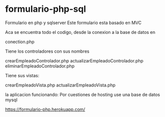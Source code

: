 # formulario-php-sql
Formulario en php y sqlserver
Este formulario esta basado en MVC

Aca se encuentra todo el codigo, desde la conexion a la base de datos en

conection.php

Tiene los controladores con sus nombres

crearEmpleadoControlador.php
actualizarEmpleadoControlador.php
eliminarEmpleadoControlador.php

Tiene sus vistas:

crearEmpleadoVista.php
actualizarEmpleadoVista.php


la aplicacion funcionando:
Por cuestiones de hosting use una base de datos mysql

https://formulario-php.herokuapp.com/

